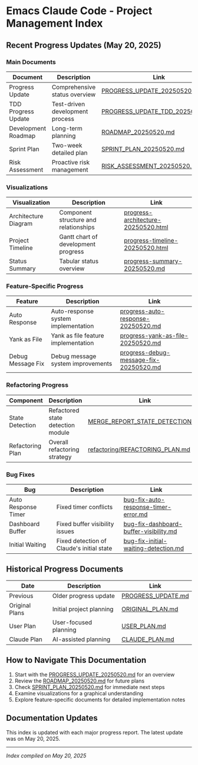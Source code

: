 # Emacs Claude Code - Project Management Index

## Recent Progress Updates (May 20, 2025)

### Main Documents

| Document | Description | Link |
|----------|-------------|------|
| Progress Update | Comprehensive status overview | [PROGRESS_UPDATE_20250520.md](./PROGRESS_UPDATE_20250520.md) |
| TDD Progress Update | Test-driven development process | [PROGRESS_UPDATE_TDD_20250520.md](./PROGRESS_UPDATE_TDD_20250520.md) |
| Development Roadmap | Long-term planning | [ROADMAP_20250520.md](./ROADMAP_20250520.md) |
| Sprint Plan | Two-week detailed plan | [SPRINT_PLAN_20250520.md](./SPRINT_PLAN_20250520.md) |
| Risk Assessment | Proactive risk management | [RISK_ASSESSMENT_20250520.md](./RISK_ASSESSMENT_20250520.md) |

### Visualizations

| Visualization | Description | Link |
|---------------|-------------|------|
| Architecture Diagram | Component structure and relationships | [progress-architecture-20250520.html](./progress-architecture-20250520.html) |
| Project Timeline | Gantt chart of development progress | [progress-timeline-20250520.html](./progress-timeline-20250520.html) |
| Status Summary | Tabular status overview | [progress-summary-20250520.md](./progress-summary-20250520.md) |

### Feature-Specific Progress

| Feature | Description | Link |
|---------|-------------|------|
| Auto Response | Auto-response system implementation | [progress-auto-response-20250520.md](./progress-auto-response-20250520.md) |
| Yank as File | Yank as file feature implementation | [progress-yank-as-file-20250520.md](./progress-yank-as-file-20250520.md) |
| Debug Message Fix | Debug message system improvements | [progress-debug-message-fix-20250520.md](./progress-debug-message-fix-20250520.md) |

### Refactoring Progress

| Component | Description | Link |
|-----------|-------------|------|
| State Detection | Refactored state detection module | [MERGE_REPORT_STATE_DETECTION.md](./MERGE_REPORT_STATE_DETECTION.md) |
| Refactoring Plan | Overall refactoring strategy | [refactoring/REFACTORING_PLAN.md](./refactoring/REFACTORING_PLAN.md) |

### Bug Fixes

| Bug | Description | Link |
|-----|-------------|------|
| Auto Response Timer | Fixed timer conflicts | [bug-fix-auto-response-timer-error.md](./bug-fix-auto-response-timer-error.md) |
| Dashboard Buffer | Fixed buffer visibility issues | [bug-fix-dashboard-buffer-visibility.md](./bug-fix-dashboard-buffer-visibility.md) |
| Initial Waiting | Fixed detection of Claude's initial state | [bug-fix-initial-waiting-detection.md](./bug-fix-initial-waiting-detection.md) |

## Historical Progress Documents

| Date | Description | Link |
|------|-------------|------|
| Previous | Older progress update | [PROGRESS_UPDATE.md](./PROGRESS_UPDATE.md) |
| Original Plans | Initial project planning | [ORIGINAL_PLAN.md](./ORIGINAL_PLAN.md) |
| User Plan | User-focused planning | [USER_PLAN.md](./USER_PLAN.md) |
| Claude Plan | AI-assisted planning | [CLAUDE_PLAN.md](./CLAUDE_PLAN.md) |

## How to Navigate This Documentation

1. Start with the [PROGRESS_UPDATE_20250520.md](./PROGRESS_UPDATE_20250520.md) for an overview
2. Review the [ROADMAP_20250520.md](./ROADMAP_20250520.md) for future plans
3. Check [SPRINT_PLAN_20250520.md](./SPRINT_PLAN_20250520.md) for immediate next steps
4. Examine visualizations for a graphical understanding
5. Explore feature-specific documents for detailed implementation notes

## Documentation Updates

This index is updated with each major progress report. The latest update was on May 20, 2025.

---

*Index compiled on May 20, 2025*